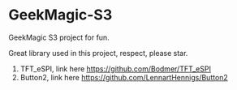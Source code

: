 # GeekMagic-S3
GeekMagic S3 project for fun.









Great library used in this project, respect, please star.
1. TFT_eSPI, link here https://github.com/Bodmer/TFT_eSPI
2. Button2, link here https://github.com/LennartHennigs/Button2
